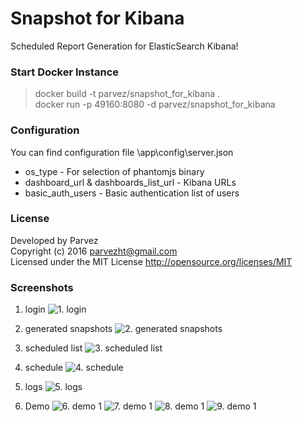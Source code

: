 # Snapshot for Kibana
Scheduled Report Generation for ElasticSearch Kibana!

### Start Docker Instance
> docker build -t parvez/snapshot_for_kibana .  
> docker run -p 49160:8080 -d parvez/snapshot_for_kibana


### Configuration
You can find configuration file \app\config\server.json
- os_type - For selection of phantomjs binary
- dashboard_url & dashboards_list_url - Kibana URLs
- basic_auth_users - Basic authentication list of users

### License
Developed by Parvez  
Copyright (c) 2016 parvezht@gmail.com  
Licensed under the MIT License http://opensource.org/licenses/MIT  

### Screenshots
1. login
![1. login](https://raw.githubusercontent.com/parvez/snapshot_for_kibana/master/screenshots/1_login.png)

2. generated snapshots
![2. generated snapshots](https://raw.githubusercontent.com/parvez/snapshot_for_kibana/master/screenshots/2_generated_snapshots.png)

3. scheduled list
![3. scheduled list](https://raw.githubusercontent.com/parvez/snapshot_for_kibana/master/screenshots/3_scheduled_list.png)

4. schedule
![4. schedule](https://raw.githubusercontent.com/parvez/snapshot_for_kibana/master/screenshots/4_schedule.png)

5. logs
![5. logs](https://raw.githubusercontent.com/parvez/snapshot_for_kibana/master/screenshots/5_logs.png)

6. Demo
![6. demo 1](https://raw.githubusercontent.com/parvez/snapshot_for_kibana/master/screenshots/6_demo_1.png)
![7. demo 1](https://raw.githubusercontent.com/parvez/snapshot_for_kibana/master/screenshots/7_demo_2.png)
![8. demo 1](https://raw.githubusercontent.com/parvez/snapshot_for_kibana/master/screenshots/8_demo_3.png)
![9. demo 1](https://raw.githubusercontent.com/parvez/snapshot_for_kibana/master/screenshots/9_demo_4.png)


